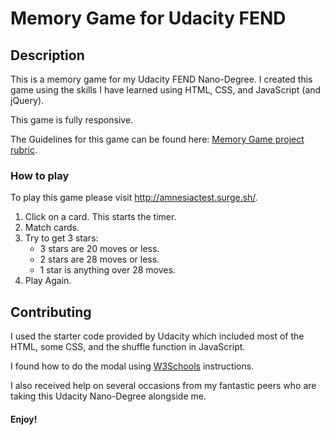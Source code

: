 # Memory Game for Udacity FEND

## Description

This is a memory game for my Udacity FEND Nano-Degree. I created this game using
the skills I have learned using HTML, CSS, and JavaScript (and jQuery).

This game is fully responsive.

The Guidelines for this game can be found here:
[ Memory Game project rubric](https://review.udacity.com/#!/rubrics/591/view).

### How to play

To play this game please visit http://amnesiactest.surge.sh/. 

1.  Click on a card. This starts the timer.
2.  Match cards.
3.  Try to get 3 stars:
    - 3 stars are 20 moves or less.
    - 2 stars are 28 moves or less.
    - 1 star is anything over 28 moves.
4.  Play Again.

## Contributing

I used the starter code provided by Udacity which included most of the HTML, some CSS, and the shuffle function in JavaScript.

I found how to do the modal using
[W3Schools](https://www.w3schools.com/howto/howto_css_modals.asp) instructions.

I also received help on several occasions from my fantastic peers who are taking
this Udacity Nano-Degree alongside me.

#### Enjoy!
